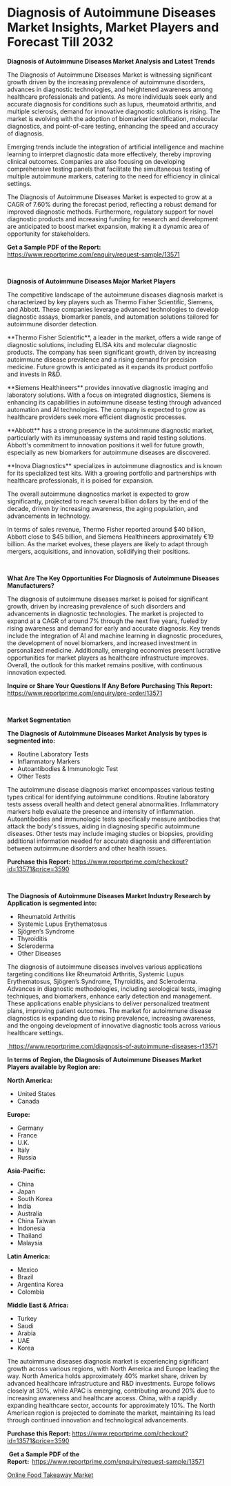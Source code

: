 <p><h1>Diagnosis of Autoimmune Diseases Market Insights, Market Players and Forecast Till 2032</h1></p><p><strong>Diagnosis of Autoimmune Diseases Market Analysis and Latest Trends</strong></p>
<p><p>The Diagnosis of Autoimmune Diseases Market is witnessing significant growth driven by the increasing prevalence of autoimmune disorders, advances in diagnostic technologies, and heightened awareness among healthcare professionals and patients. As more individuals seek early and accurate diagnosis for conditions such as lupus, rheumatoid arthritis, and multiple sclerosis, demand for innovative diagnostic solutions is rising. The market is evolving with the adoption of biomarker identification, molecular diagnostics, and point-of-care testing, enhancing the speed and accuracy of diagnosis.</p><p>Emerging trends include the integration of artificial intelligence and machine learning to interpret diagnostic data more effectively, thereby improving clinical outcomes. Companies are also focusing on developing comprehensive testing panels that facilitate the simultaneous testing of multiple autoimmune markers, catering to the need for efficiency in clinical settings.</p><p>The Diagnosis of Autoimmune Diseases Market is expected to grow at a CAGR of 7.60% during the forecast period, reflecting a robust demand for improved diagnostic methods. Furthermore, regulatory support for novel diagnostic products and increasing funding for research and development are anticipated to boost market expansion, making it a dynamic area of opportunity for stakeholders.</p></p>
<p><strong>Get a Sample PDF of the Report:&nbsp;</strong> <a href="https://www.reportprime.com/enquiry/request-sample/13571?utm_campaign=2469&utm_medium=2&utm_source=Github&utm_content=ia&utm_term=20032025&utm_id=diagnosis-of-autoimmune-diseases">https://www.reportprime.com/enquiry/request-sample/13571</a></p>
<p>&nbsp;</p>
<p><strong>Diagnosis of Autoimmune Diseases Major Market Players</strong></p>
<p><p>The competitive landscape of the autoimmune diseases diagnosis market is characterized by key players such as Thermo Fisher Scientific, Siemens, and Abbott. These companies leverage advanced technologies to develop diagnostic assays, biomarker panels, and automation solutions tailored for autoimmune disorder detection.</p><p>**Thermo Fisher Scientific**, a leader in the market, offers a wide range of diagnostic solutions, including ELISA kits and molecular diagnostic products. The company has seen significant growth, driven by increasing autoimmune disease prevalence and a rising demand for precision medicine. Future growth is anticipated as it expands its product portfolio and invests in R&D.</p><p>**Siemens Healthineers** provides innovative diagnostic imaging and laboratory solutions. With a focus on integrated diagnostics, Siemens is enhancing its capabilities in autoimmune disease testing through advanced automation and AI technologies. The company is expected to grow as healthcare providers seek more efficient diagnostic processes.</p><p>**Abbott** has a strong presence in the autoimmune diagnostic market, particularly with its immunoassay systems and rapid testing solutions. Abbott's commitment to innovation positions it well for future growth, especially as new biomarkers for autoimmune diseases are discovered.</p><p>**Inova Diagnostics** specializes in autoimmune diagnostics and is known for its specialized test kits. With a growing portfolio and partnerships with healthcare professionals, it is poised for expansion.</p><p>The overall autoimmune diagnostics market is expected to grow significantly, projected to reach several billion dollars by the end of the decade, driven by increasing awareness, the aging population, and advancements in technology.</p><p>In terms of sales revenue, Thermo Fisher reported around $40 billion, Abbott close to $45 billion, and Siemens Healthineers approximately €19 billion. As the market evolves, these players are likely to adapt through mergers, acquisitions, and innovation, solidifying their positions.</p></p>
<p>&nbsp;</p>
<p><strong>What Are The Key Opportunities For Diagnosis of Autoimmune Diseases Manufacturers?</strong></p>
<p><p>The diagnosis of autoimmune diseases market is poised for significant growth, driven by increasing prevalence of such disorders and advancements in diagnostic technologies. The market is projected to expand at a CAGR of around 7% through the next five years, fueled by rising awareness and demand for early and accurate diagnosis. Key trends include the integration of AI and machine learning in diagnostic procedures, the development of novel biomarkers, and increased investment in personalized medicine. Additionally, emerging economies present lucrative opportunities for market players as healthcare infrastructure improves. Overall, the outlook for this market remains positive, with continuous innovation expected.</p></p>
<p><strong>Inquire or Share Your Questions If Any Before Purchasing This Report:</strong> <a href="https://www.reportprime.com/enquiry/pre-order/13571?utm_campaign=2469&utm_medium=2&utm_source=Github&utm_content=ia&utm_term=20032025&utm_id=diagnosis-of-autoimmune-diseases">https://www.reportprime.com/enquiry/pre-order/13571</a></p>
<p>&nbsp;</p>
<p><strong>Market Segmentation</strong></p>
<p><strong>The Diagnosis of Autoimmune Diseases Market Analysis by types is segmented into:</strong></p>
<p><ul><li>Routine Laboratory Tests</li><li>Inflammatory Markers</li><li>Autoantibodies & Immunologic Test</li><li>Other Tests</li></ul></p>
<p><p>The autoimmune disease diagnosis market encompasses various testing types critical for identifying autoimmune conditions. Routine laboratory tests assess overall health and detect general abnormalities. Inflammatory markers help evaluate the presence and intensity of inflammation. Autoantibodies and immunologic tests specifically measure antibodies that attack the body's tissues, aiding in diagnosing specific autoimmune diseases. Other tests may include imaging studies or biopsies, providing additional information needed for accurate diagnosis and differentiation between autoimmune disorders and other health issues.</p></p>
<p><strong>Purchase this Report:&nbsp;</strong><a href="https://www.reportprime.com/checkout?id=13571&price=3590&utm_campaign=2469&utm_medium=2&utm_source=Github&utm_content=ia&utm_term=20032025&utm_id=diagnosis-of-autoimmune-diseases">https://www.reportprime.com/checkout?id=13571&price=3590</a></p>
<p>&nbsp;</p>
<p><strong>The Diagnosis of Autoimmune Diseases Market Industry Research by Application is segmented into:</strong></p>
<p><ul><li>Rheumatoid Arthritis</li><li>Systemic Lupus Erythematosus</li><li>Sjögren’s Syndrome</li><li>Thyroiditis</li><li>Scleroderma</li><li>Other Diseases</li></ul></p>
<p><p>The diagnosis of autoimmune diseases involves various applications targeting conditions like Rheumatoid Arthritis, Systemic Lupus Erythematosus, Sjögren’s Syndrome, Thyroiditis, and Scleroderma. Advances in diagnostic methodologies, including serological tests, imaging techniques, and biomarkers, enhance early detection and management. These applications enable physicians to deliver personalized treatment plans, improving patient outcomes. The market for autoimmune disease diagnostics is expanding due to rising prevalence, increasing awareness, and the ongoing development of innovative diagnostic tools across various healthcare settings.</p></p>
<p><a href="https://www.reportprime.com/diagnosis-of-autoimmune-diseases-r13571?utm_campaign=2469&utm_medium=2&utm_source=Github&utm_content=ia&utm_term=20032025&utm_id=diagnosis-of-autoimmune-diseases">&nbsp;https://www.reportprime.com/diagnosis-of-autoimmune-diseases-r13571</a></p>
<p><strong>In terms of Region, the Diagnosis of Autoimmune Diseases Market Players available by Region are:</strong></p>
<p>
    <p> <strong> North America: </strong>
        <ul>
            <li>United States</li>
            <li>Canada</li>
        </ul>
        </p> 
    <p> <strong> Europe: </strong>
        <ul>
            <li>Germany</li>
            <li>France</li>
            <li>U.K.</li>
            <li>Italy</li>
            <li>Russia</li>
        </ul>
        </p> 
    <p> <strong> Asia-Pacific: </strong>
        <ul>
            <li>China</li>
            <li>Japan</li>
            <li>South Korea</li>
            <li>India</li>
            <li>Australia</li>
            <li>China Taiwan</li>
            <li>Indonesia</li>
            <li>Thailand</li>
            <li>Malaysia</li>
        </ul>
        </p> 
    <p> <strong> Latin America: </strong>
        <ul>
            <li>Mexico</li>
            <li>Brazil</li>
            <li>Argentina Korea</li>
            <li>Colombia</li>
        </ul>
        </p> 
    <p> <strong> Middle East & Africa: </strong>
        <ul>
            <li>Turkey</li>
            <li>Saudi</li>
            <li>Arabia</li>
            <li>UAE</li>
            <li>Korea</li>
        </ul>
    </p>
    </p>
<p><p>The autoimmune diseases diagnosis market is experiencing significant growth across various regions, with North America and Europe leading the way. North America holds approximately 40% market share, driven by advanced healthcare infrastructure and R&D investments. Europe follows closely at 30%, while APAC is emerging, contributing around 20% due to increasing awareness and healthcare access. China, with a rapidly expanding healthcare sector, accounts for approximately 10%. The North American region is projected to dominate the market, maintaining its lead through continued innovation and technological advancements.</p></p>
<p><strong>Purchase this Report: </strong><a href="https://www.reportprime.com/checkout?id=13571&price=3590&utm_campaign=2469&utm_medium=2&utm_source=Github&utm_content=ia&utm_term=20032025&utm_id=diagnosis-of-autoimmune-diseases">https://www.reportprime.com/checkout?id=13571&price=3590</a></p>
<p>&nbsp;<strong>Get a Sample PDF of the Report:&nbsp;&nbsp;</strong><a href="https://www.reportprime.com/enquiry/request-sample/13571?utm_campaign=2469&utm_medium=2&utm_source=Github&utm_content=ia&utm_term=20032025&utm_id=diagnosis-of-autoimmune-diseases">https://www.reportprime.com/enquiry/request-sample/13571</a></p>
<p><strong></strong></p>
<p><p><a href="https://github.com/triattwood9919/Market-Research-Report-List-1/blob/main/online-food-takeaway-market.md?utm_campaign=2469&utm_medium=2&utm_source=Github&utm_content=ia&utm_term=20032025&utm_id=diagnosis-of-autoimmune-diseases">Online Food Takeaway Market</a></p></p>